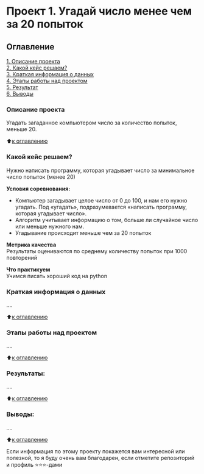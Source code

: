 # Проект 1. Угадай число менее чем за 20 попыток

## Оглавление  
[1. Описание проекта](https://github.com/TheWolgeon/sf_progs/tree/main/project_1/README.md#Описание-проекта)  
[2. Какой кейс решаем?](https://github.com/TheWolgeon/sf_progs/tree/main/project_1/README.md#Какой-кейс-решаем)  
[3. Краткая информация о данных](https://github.com/TheWolgeon/sf_progs/tree/main/project_1/README.md#Краткая-информация-о-данных)  
[4. Этапы работы над проектом](https://github.com/TheWolgeon/sf_progs/tree/main/project_1/README.md#Этапы-работы-над-проектом)  
[5. Результат](https://github.com/TheWolgeon/sf_progs/tree/main/project_1/README.md#Результат)    
[6. Выводы](https://github.com/TheWolgeon/sf_progs/tree/main/project_1/README.md#Выводы) 

### Описание проекта    
Угадать загаданное компьютером число за количество попыток, меньше 20.

:arrow_up:[к оглавлению](https://github.com/TheWolgeon/sf_progs/tree/main/project_1/README.md#Оглавление)


### Какой кейс решаем?    
Нужно написать программу, которая угадывает число за минимальное число попыток (менее 20)

**Условия соревнования:**  
- Компьютер загадывает целое число от 0 до 100, и нам его нужно угадать. Под «угадать», подразумевается «написать программу, которая угадывает число».
- Алгоритм учитывает информацию о том, больше ли случайное число или меньше нужного нам.
- Угадывание происходит меньше чем за 20 попыток

**Метрика качества**     
Результаты оцениваются по среднему количеству попыток при 1000 повторений

**Что практикуем**     
Учимся писать хороший код на python


### Краткая информация о данных
....
  
:arrow_up:[к оглавлению](https://github.com/TheWolgeon/sf_progs/tree/main/project_1/README.md#Оглавление)


### Этапы работы над проектом  
....

:arrow_up:[к оглавлению](https://github.com/TheWolgeon/sf_progs/tree/main/project_1/README.md#Оглавление)


### Результаты:  
....

:arrow_up:[к оглавлению](https://github.com/TheWolgeon/sf_progs/tree/main/project_1/README.md#Оглавление)


### Выводы:  
....

:arrow_up:[к оглавлению](https://github.com/TheWolgeon/sf_progs/tree/main/project_1/README.md#Оглавление)


Если информация по этому проекту покажется вам интересной или полезной, то я буду очень вам благодарен, если отметите репозиторий и профиль ⭐️⭐️⭐️-дами